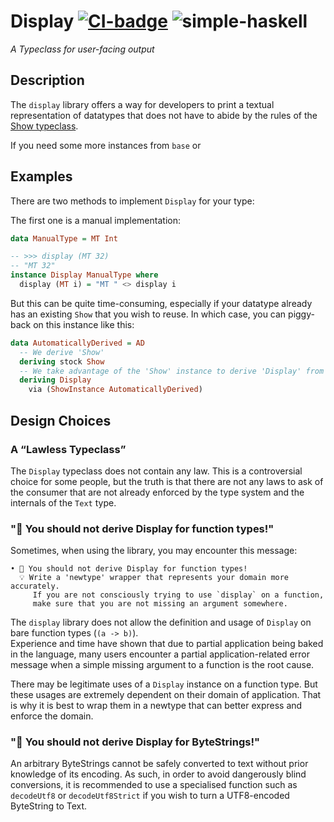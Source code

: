 # Display [![CI-badge][CI-badge]][CI-url] ![simple-haskell][simple-haskell]

_A Typeclass for user-facing output_

## Description

The `display` library offers a way for developers to print a textual representation of datatypes that does not
have to abide by the rules of the [Show typeclass][Show].

If you need some more instances from `base` or 

## Examples

There are two methods to implement `Display` for your type:

The first one is a manual implementation:

```haskell
data ManualType = MT Int

-- >>> display (MT 32)
-- "MT 32"
instance Display ManualType where
  display (MT i) = "MT " <> display i
```

But this can be quite time-consuming, especially if your datatype already has
an existing `Show` that you wish to reuse. In which case, you can piggy-back
on this instance like this:

```haskell
data AutomaticallyDerived = AD
  -- We derive 'Show'
  deriving stock Show 
  -- We take advantage of the 'Show' instance to derive 'Display' from it
  deriving Display
    via (ShowInstance AutomaticallyDerived) 
```

## Design Choices

### A “Lawless Typeclass”

The `Display` typeclass does not contain any law. This is a controversial choice for some people,
but the truth is that there are not any laws to ask of the consumer that are not already enforced
by the type system and the internals of the `Text` type.

### "🚫 You should not derive Display for function types!"

Sometimes, when using the library, you may encounter this message:

```
• 🚫 You should not derive Display for function types!                     
  💡 Write a 'newtype' wrapper that represents your domain more accurately.
     If you are not consciously trying to use `display` on a function,     
     make sure that you are not missing an argument somewhere.
```

The `display` library does not allow the definition and usage of `Display` on
bare function types (`(a -> b)`).  
Experience and time have shown that due to partial application being baked in the language,
many users encounter a partial application-related error message when a simple missing
argument to a function is the root cause.

There may be legitimate uses of a `Display` instance on a function type.
But these usages are extremely dependent on their domain of application.
That is why it is best to wrap them in a newtype that can better
express and enforce the domain.


### "🚫 You should not derive Display for ByteStrings!"

An arbitrary ByteStrings cannot be safely converted to text without prior knowledge of its encoding.
As such, in order to avoid dangerously blind conversions, it is recommended to use a specialised
function such as `decodeUtf8` or `decodeUtf8Strict` if you wish to turn a UTF8-encoded ByteString
to Text.


[simple-haskell]: https://img.shields.io/badge/Simple-Haskell-purple?style=flat-square
[Show]: https://hackage.haskell.org/package/base/docs/Text-Show.html#v:Show
[CI-badge]: https://img.shields.io/github/workflow/status/Kleidukos/display/CI?style=flat-square
[CI-url]: https://github.com/Kleidukos/display/actions
